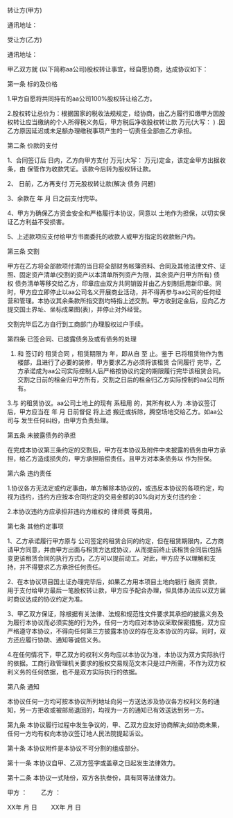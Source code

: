 
 


转让方(甲方)


通讯地址：


受让方(乙方)


通讯地址：


甲乙双方就 (以下简称aa公司)股权转让事宜，经自愿协商，达成协议如下：


第一条 标的及价格


1.甲方自愿将共同持有的aa公司100%股权转让给乙方。


2.股权转让总价为：根据国家的税收法规规定，经协商，由乙方履行扣缴甲方因股权转让应当缴纳的个人所得税义务后，甲方税后净收股权转让款 万元(大写： ) .因乙方原因延迟或未足额办理缴税事项产生的一切责任全部由乙方承担。


第二条 价款的支付


1、合同签订后 日内，乙方向甲方支付 万元(大写： 万元)定金，该定金甲方出据收条，由 保管作为收款凭证。该款今后转为股权转让款。


2、 日前，乙方再支付 万元股权转让款(解决
债务
问题)


3、余款在 年 月 日之前支付完毕。


4、甲方为确保乙方资金安全和严格履行本协议，同意以 土地作为担保，以切实保证乙方利益不受损害。


5、上述款项应支付给甲方书面委托的收款人或甲方指定的收款帐户内。


第三条 交割


甲方在乙方将全部款项付清的当日将全部财务帐簿资料、合同及其他法律文件、证照、固定资产清单(交割的资产以本清单所列资产为限，其余资产归甲方所有)
债权
债务清单等移交给乙方，印章应由双方共同销毁并由乙方刻制启用新印章。同时，甲方应立即停止以aa公司名义开展商业活动，并不得再参与aa公司的任何经营和管理。本协议其余条款所指交割均特指上述交割。甲方收到定金后，应向乙方提交国土界址、坐标成果图(表)，并停止对外经营。


交割完毕后乙方自行到工商部门办理股权过户手续。


第四条 已签合同、已披露债务及或有债务的处理


1. 和 签订的
租赁合同
，租赁期限为 年，即从自 至 止。鉴于 已将租赁物作为售楼部，且进行了必要的装修，甲方要求乙方必须将该租赁
合同履行
完毕，乙方承诺成为aa公司实际控制人后严格按协议约定的期限履行完毕该租赁合同。交割之日前的租金归甲方所有，交割之日后的租金归乙方实际控制的aa公司所有。


3.与 的租赁协议。aa公司土地上的现有 系租用 的，其所有权人为 .本协议签订后，甲方应当在 年 月 日前督促 将上述 搬迁或拆除，腾空场地交给乙方。如aa公司与 发生任何纠纷，由甲方负责处理。


第五条 未披露债务的承担


在完成本协议第三条约定的交割后，甲方在本协议及附件中未披露的债务由甲方承担，给乙方造成损失的，甲方承担赔偿责任。且甲方对本条债务以 作为担保。


第六条 违约责任


1.协议各方无法定或约定事由，单方解除本协议的，或违反本协议的各项约定，均视为违约，违约方应按本合同约定的交易金额的30%向对方支付违约金：


2.本协议违约方应承担非违约方维权的
律师费
等费用。


第七条 其他约定事项


1、乙方承诺履行甲方原与 公司签定的租赁合同的约定，但在租赁期限内，乙方商请甲方同意，并由甲方出面与租赁方达成协议，从而提前终止该租赁合同后(包括变更该租赁合同的执行方式)，乙方可以提前动工。对此，甲方应予以理解和支持，并不得要求乙方承担任何责任。


2、在本协议项目国土证办理完毕后，如果乙方用本项目土地向银行
融资
贷款，用于支付给甲方最后一笔股权转让款，甲方应予配合办理，但具体办法应以双方届时商议达成的协议约定为准。


3、甲乙双方保证，除根据有关法律、法规和规范性文件要求其承担的披露义务及为履行本协议而必须实施的行为外，任何一方均应对本协议采取保密措施，双方应严格遵守本协议，不得向任何第三方披露本协议的存在及本协议的内容。同时，双方还应履行协助、通知等诚信义务。


4.在任何情况下，甲乙双方的权利义务均应以本协议为准，本协议为双方实际执行的依据。工商行政管理机关要求的股权交易规范文本只是过户所需，不作为双方权利义务的任何依据，也不是双方实际执行的依据。


第八条 通知


本协议任何一方均可按本协议所列地址向另一方送达涉及协议各方权利义务的通知，另一方拒收或被邮局退回的，均视为一方的通知已有效送达到另一方。


第九条 本协议履行过程中发生争议的，甲、乙双方应友好协商解决;如协商未果，任何一方均有权向本协议签订地人民法院提起诉讼。


第十条 本协议附件是本协议不可分割的组成部分。


第十一条 本协议自甲、乙双方签字或盖章之日起发生法律效力。


第十二条 本协议一式陆份，双方各执叁份，具有同等法律效力。


甲方 ：　　 乙方 ：


XX年 月 日 　　XX年 月 日
 


 

 
 
 
 
 
  


  
 

  


  


  
 
 
 
 


